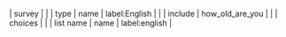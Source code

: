 | survey |
| | type    | name            | label:English |
| | include | how_old_are_you |               |
| choices |
| | list name | name | label:english |
